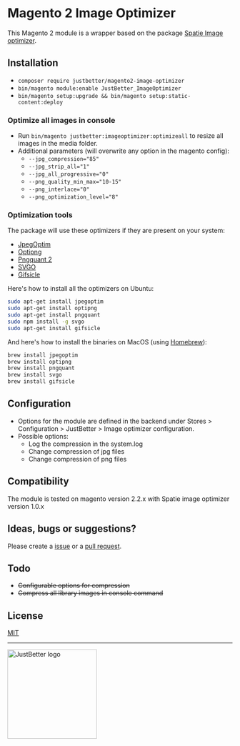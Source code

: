 # Magento 2 Image Optimizer

This Magento 2 module is a wrapper based on the package [Spatie Image optimizer](https://github.com/spatie/image-optimizer).

## Installation
- `composer require justbetter/magento2-image-optimizer`
- `bin/magento module:enable JustBetter_ImageOptimizer`
- `bin/magento setup:upgrade && bin/magento setup:static-content:deploy`

### Optimize all images in console
- Run `bin/magento justbetter:imageoptimizer:optimizeall` to resize all images in the media folder.
- Additional parameters (will overwrite any option in the magento config):
    - `--jpg_compression="85"`
    - `--jpg_strip_all="1"`
    - `--jpg_all_progressive="0"`
    - `--png_quality_min_max="10-15"`
    - `--png_interlace="0"`
    - `--png_optimization_level="8"`

### Optimization tools

The package will use these optimizers if they are present on your system:

- [JpegOptim](http://freecode.com/projects/jpegoptim)
- [Optipng](http://optipng.sourceforge.net/)
- [Pngquant 2](https://pngquant.org/)
- [SVGO](https://github.com/svg/svgo)
- [Gifsicle](http://www.lcdf.org/gifsicle/)

Here's how to install all the optimizers on Ubuntu:

```bash
sudo apt-get install jpegoptim
sudo apt-get install optipng
sudo apt-get install pngquant
sudo npm install -g svgo
sudo apt-get install gifsicle
```

And here's how to install the binaries on MacOS (using [Homebrew](https://brew.sh/)):

```bash
brew install jpegoptim
brew install optipng
brew install pngquant
brew install svgo
brew install gifsicle
```

## Configuration
- Options for the module are defined in the backend under Stores > Configuration > JustBetter > Image optimizer configuration.
- Possible options:
    - Log the compression in the system.log
    - Change compression of jpg files
    - Change compression of png files

## Compatibility
The module is tested on magento version 2.2.x with Spatie image optimizer version 1.0.x

## Ideas, bugs or suggestions?
Please create a [issue](https://github.com/justbetter/magento2-image-optimizer/issues) or a [pull request](https://github.com/justbetter/magento2-image-optimizer/pulls).

## Todo
- ~~Configurable options for compression~~
- ~~Compress all library images in console command~~

## License
[MIT](LICENSE)

---

<a href="https://justbetter.nl" title="JustBetter"><img src="https://raw.githubusercontent.com/justbetter/art/master/justbetter-logo.png" width="200px" alt="JustBetter logo"></a>
